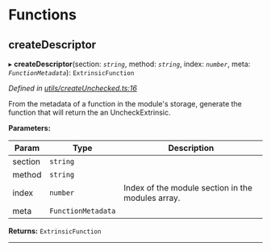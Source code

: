 

# Functions

<a id="createdescriptor"></a>

##  createDescriptor

▸ **createDescriptor**(section: *`string`*, method: *`string`*, index: *`number`*, meta: *`FunctionMetadata`*): `ExtrinsicFunction`

*Defined in [utils/createUnchecked.ts:16](https://github.com/polkadot-js/api/blob/64c5868/packages/type-extrinsics/src/utils/createUnchecked.ts#L16)*

From the metadata of a function in the module's storage, generate the function that will return the an UncheckExtrinsic.

**Parameters:**

| Param | Type | Description |
| ------ | ------ | ------ |
| section | `string` |
| method | `string` |
| index | `number` |  Index of the module section in the modules array. |
| meta | `FunctionMetadata` |

**Returns:** `ExtrinsicFunction`

___

